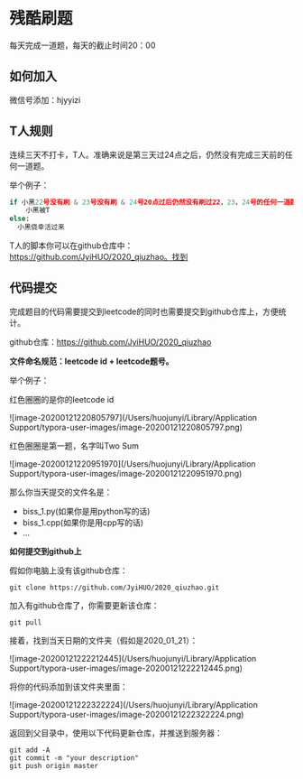 # 残酷刷题

每天完成一道题，每天的截止时间20：00

## 如何加入

微信号添加：hjyyizi

## T人规则

连续三天不打卡，T人。准确来说是第三天过24点之后，仍然没有完成三天前的任何一道题。

举个例子：

```python
if 小黑22号没有刷 & 23号没有刷 & 24号20点过后仍然没有刷过22，23，24号的任何一道题：
	小黑被T
else:
  小黑侥幸活过来
```

T人的脚本你可以在github仓库中：https://github.com/JyiHUO/2020_qiuzhao。找到

## 代码提交

完成题目的代码需要提交到leetcode的同时也需要提交到github仓库上，方便统计。

github仓库：https://github.com/JyiHUO/2020_qiuzhao

**文件命名规范：leetcode id + leetcode题号。**

举个例子：

红色圈圈的是你的leetcode id

![image-20200121220805797](/Users/huojunyi/Library/Application Support/typora-user-images/image-20200121220805797.png)

红色圈圈是第一题，名字叫Two Sum

![image-20200121220951970](/Users/huojunyi/Library/Application Support/typora-user-images/image-20200121220951970.png)

那么你当天提交的文件名是：

* biss_1.py(如果你是用python写的话)
* biss_1.cpp(如果你是用cpp写的话)
* ...

**如何提交到github上**

假如你电脑上没有该github仓库：

```shell
git clone https://github.com/JyiHUO/2020_qiuzhao.git
```

加入有github仓库了，你需要更新该仓库：

```shell
git pull
```

接着，找到当天日期的文件夹（假如是2020_01_21）：

![image-20200121222212445](/Users/huojunyi/Library/Application Support/typora-user-images/image-20200121222212445.png)

将你的代码添加到该文件夹里面：

![image-20200121222322224](/Users/huojunyi/Library/Application Support/typora-user-images/image-20200121222322224.png)

返回到父目录中，使用以下代码更新仓库，并推送到服务器：

```shell
git add -A
git commit -m "your description"
git push origin master
```

